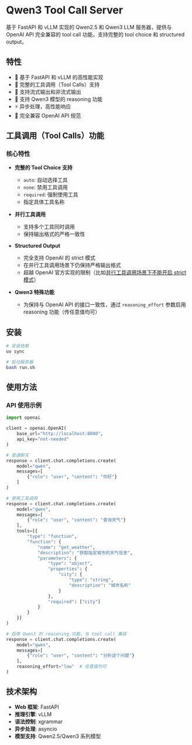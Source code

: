# Qwen3 Tool Call Server

基于 FastAPI 和 vLLM 实现的 Qwen2.5 和 Qwen3 LLM 服务器，提供与 OpenAI API 完全兼容的 tool call 功能，支持完整的 tool choice 和 structured output。

## 特性

- 🚀 基于 FastAPI 和 vLLM 的高性能实现
- 🔧 完整的工具调用（Tool Calls）支持
- 🌊 支持流式输出和非流式输出
- 🧠 支持 Qwen3 模型的 reasoning 功能
- ⚡ 异步处理，高性能响应
- 🎯 完全兼容 OpenAI API 规范

## 工具调用（Tool Calls）功能

### 核心特性

- **完整的 Tool Choice 支持**
  - `auto`: 自动选择工具
  - `none`: 禁用工具调用
  - `required`: 强制使用工具
  - 指定具体工具名称

- **并行工具调用**
  - 支持多个工具同时调用
  - 保持输出格式的严格一致性

- **Structured Output**
  - 完全支持 OpenAI 的 strict 模式
  - 在并行工具调用场景下仍保持严格输出格式
  - 超越 OpenAI 官方实现的限制（比如[并行工具调用场景下不能开启 strict 模式](https://platform.openai.com/docs/guides/function-calling/parallel-function-calling?api-mode=responses#:~:text=Note%3A%20Currently%2C%20if%20the%20model%20calls%20multiple%20functions%20in%20one%20turn%20then%20strict%20mode%20will%20be%20disabled%20for%20those%20calls.)）

- **Qwen3 特殊功能**
  - 为保持与 OpenAI API 的接口一致性，通过 `reasoning_effort` 参数启用 reasoning 功能（传任意值均可）

## 安装

```bash
# 安装依赖
uv sync

# 启动服务器
bash run.sh
```

## 使用方法

### API 使用示例

```python
import openai

client = openai.OpenAI(
    base_url="http://localhost:8000",
    api_key="not-needed"
)

# 普通聊天
response = client.chat.completions.create(
    model="qwen",
    messages=[
        {"role": "user", "content": "你好"}
    ]
)

# 使用工具调用
response = client.chat.completions.create(
    model="qwen",
    messages=[
        {"role": "user", "content": "查询天气"}
    ],
    tools=[{
        "type": "function",
        "function": {
            "name": "get_weather",
            "description": "获取指定城市的天气信息",
            "parameters": {
                "type": "object",
                "properties": {
                    "city": {
                        "type": "string",
                        "description": "城市名称"
                    }
                },
                "required": ["city"]
            }
        }
    }]
)

# 启用 Qwen3 的 reasoning 功能，与 tool call 兼容
response = client.chat.completions.create(
    model="qwen",
    messages=[
        {"role": "user", "content": "分析这个问题"}
    ],
    reasoning_effort="low"  # 任意值均可
)
```

## 技术架构

- **Web 框架**: FastAPI
- **推理引擎**: vLLM
- **语法控制**: xgrammar
- **异步处理**: asyncio
- **模型支持**: Qwen2.5/Qwen3 系列模型